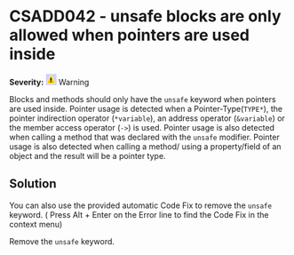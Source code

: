 # CSADD042 - unsafe blocks are only allowed when pointers are used inside

**Severity:** ![Warning](../images/Warning.png) Warning

Blocks and methods should only have the `unsafe` keyword when pointers are used inside.
Pointer usage is detected when a Pointer-Type(`TYPE*`), the pointer indirection operator (`*variable`), an address operator (`&variable`) or the member access operator (`->`) is used.
Pointer usage is also detected when calling a method that was declared with the `unsafe` modifier.
Pointer usage is also detected when calling a method/ using a property/field of an object and the result will be a pointer type.

## Solution

You can also use the provided automatic Code Fix to remove the `unsafe` keyword. ( Press Alt + Enter on the Error line to find the Code Fix in the context menu) 


Remove the `unsafe` keyword.